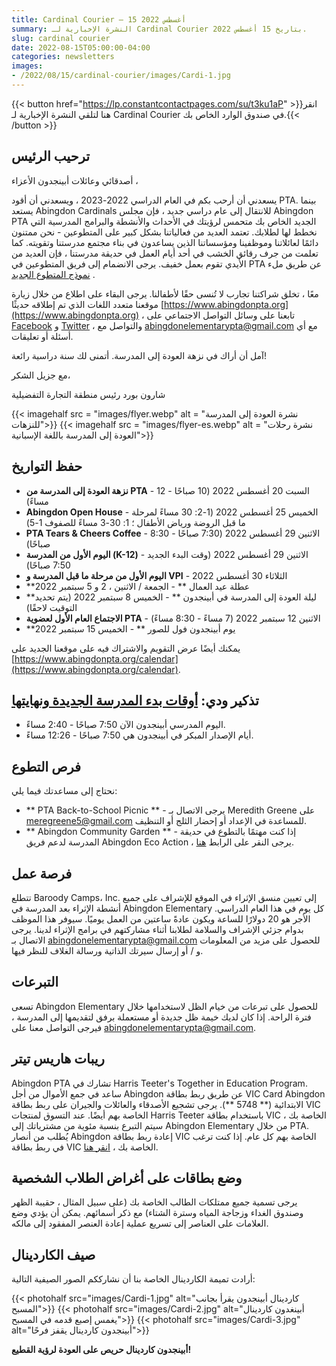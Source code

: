 ```yaml
---
title: Cardinal Courier — 15 أغسطس 2022
summary: النشرة الإخبارية لـ Cardinal Courier بتاريخ 15 أغسطس 2022.
slug: cardinal courier
date: 2022-08-15T05:00:00-04:00
categories: newsletters
images: 
- /2022/08/15/cardinal-courier/images/Cardi-1.jpg
---
```


{{< button href="https://lp.constantcontactpages.com/su/t3ku1aP" >}}انقر هنا لتلقي النشرة الإخبارية لـ Cardinal Courier في صندوق الوارد الخاص بك.{{< /button >}}

## ترحيب الرئيس

أصدقائي وعائلات أبينجدون الأعزاء ،

يسعدني أن أرحب بكم في العام الدراسي 2022-2023 ، ويسعدني أن أقود PTA. بينما يستعد Abingdon Cardinals للانتقال إلى عام دراسي جديد ، فإن مجلس Abingdon PTA الجديد الخاص بك متحمس لرؤيتك في الأحداث والأنشطة والبرامج المدرسية التي نخطط لها لطلابك. تعتمد العديد من فعالياتنا بشكل كبير على المتطوعين - نحن ممتنون دائمًا لعائلاتنا وموظفينا ومؤسساتنا الذين يساعدون في بناء مجتمع مدرستنا وتقويته. كما تعلمت من جرف رقائق الخشب في أحد أيام العمل في حديقة مدرستنا ، فإن العديد من الأيدي تقوم بعمل خفيف. يرجى الانضمام إلى فريق المتطوعين في PTA عن طريق ملء [نموذج المتطوع الجديد](https://www.abingdonpta.org/volunteer/) .

معًا ، تخلق شراكتنا تجارب لا تُنسى حقًا لأطفالنا. يرجى البقاء على اطلاع من خلال زيارة موقعنا متعدد اللغات الذي تم إطلاقه حديثًا [https://www.abingdonpta.org](https://www.abingdonpta.org) ، تابعنا على وسائل التواصل الاجتماعي على [Facebook](https://www.facebook.com/AbingdonElementaryPTA) و [Twitter](https://twitter.com/abingdonpta) ، والتواصل مع [abingdonelementarypta@gmail.com](mailto:abingdonelementarypta@gmail.com) مع أي أسئلة أو تعليقات.

آمل أن أراك في نزهة العودة إلى المدرسة. أتمنى لك سنة دراسية رائعة!

مع جزيل الشكر،

شارون بورد
رئيس منطقة التجارة التفضيلية

{{< imagehalf src = "images/flyer.webp" alt = "نشرة العودة إلى المدرسة للنزهات">}}
{{< imagehalf src = "images/flyer-es.webp" alt = "نشرة رحلات العودة إلى المدرسة باللغة الإسبانية">}}

## حفظ التواريخ

- **نزهة العودة إلى المدرسة من PTA** - السبت 20 أغسطس 2022 (10 صباحًا - 12 مساءً)
- **Abingdon Open House** - الخميس 25 أغسطس 2022 (1-2: 30 مساءً لمرحلة ما قبل الروضة ورياض الأطفال ؛ 1: 30-3 مساءً للصفوف 1-5)
- **PTA Tears & Cheers Coffee** - الاثنين 29 أغسطس 2022 (7:30 صباحًا - 8:30 صباحًا)
- **اليوم الأول من المدرسة (K-12)** - الاثنين 29 أغسطس 2022 (وقت البدء الجديد 7:50 صباحًا)
- **اليوم الأول من مرحلة ما قبل المدرسة و VPI** - الثلاثاء 30 أغسطس 2022
- **عطلة عيد العمال ** - الجمعة / الاثنين ، 2 و 5 سبتمبر 2022
- **ليلة العودة إلى المدرسة في أبينجدون ** - الخميس 8 سبتمبر 2022 (يتم تحديد التوقيت لاحقًا)
- **الاجتماع العام الأول لعضوية PTA** - الاثنين 12 سبتمبر 2022 (7 مساءً - 8:30 مساءً)
- **يوم أبينجدون فول للصور ** - الخميس 15 سبتمبر 2022

يمكنك أيضًا عرض التقويم والاشتراك فيه على موقعنا الجديد على [https://www.abingdonpta.org/calendar](https://www.abingdonpta.org/calendar).

## تذكير ودي: [أوقات بدء المدرسة الجديدة ونهايتها](https://abingdon.apsva.us/post/new-school-start-and-end-times/)

- اليوم المدرسي أبينجدون الآن 7:50 صباحًا - 2:40 مساءً.
- أيام الإصدار المبكر في أبينجدون هي 7:50 صباحًا - 12:26 مساءً.

## فرص التطوع

نحتاج إلى مساعدتك فيما يلي:

- ** PTA Back-to-School Picnic ** - يرجى الاتصال بـ Meredith Greene على [meregreene5@gmail.com](mailto:meregreene5@gmail.com) للمساعدة في الإعداد أو إحضار الثلج أو التنظيف.
- ** Abingdon Community Garden ** - إذا كنت مهتمًا بالتطوع في حديقة المدرسة لدعم فريق Abingdon Eco Action ، يرجى النقر على الرابط [هنا](https://lp.constantcontactpages.com/su/SjhlqrR?source_id=0061ea0d-9950-4d52-82be-4559d1474d3b&source_type=em&c=).

## فرصة عمل

تتطلع Baroody Camps، Inc. إلى تعيين منسق الإثراء في الموقع للإشراف على جميع أنشطة الإثراء بعد المدرسة في Abingdon Elementary كل يوم في هذا العام الدراسي. الأجر هو 20 دولارًا للساعة ويكون عادةً ساعتين من العمل يوميًا. سيوفر هذا الموظف بدوام جزئي الإشراف والسلامة لطلابنا أثناء مشاركتهم في برامج الإثراء لدينا. يرجى الاتصال بـ [abingdonelementarypta@gmail.com](mailto:abingdonelementarypta@gmail.com) للحصول على مزيد من المعلومات و / أو إرسال سيرتك الذاتية ورسالة الغلاف للنظر فيها.

## التبرعات

تسعى Abingdon Elementary للحصول على تبرعات من خيام الظل لاستخدامها خلال فترة الراحة. إذا كان لديك خيمة ظل جديدة أو مستعملة برفق لتقديمها إلى المدرسة ، فيرجى التواصل معنا على [abingdonelementarypta@gmail.com](mailto:abingdonelementarypta@gmail.com).

## ريبات هاريس تيتر

Abingdon PTA تشارك في Harris Teeter's Together in Education Program. ساعد في جمع الأموال من أجل Abingdon عن طريق ربط بطاقة VIC Card Abingdon الابتدائية (** 5748 **). يرجى تشجيع الأصدقاء والعائلات والجيران على ربط بطاقة VIC الخاصة بهم أيضًا. عند التسوق لمنتجات Harris Teeter باستخدام بطاقة VIC الخاصة بك ، سيتم التبرع بنسبة مئوية من مشترياتك إلى Abingdon Elementary من خلال PTA. يُطلب من أنصار Abingdon إعادة ربط بطاقة VIC الخاصة بهم كل عام. إذا كنت ترغب في ربط بطاقة VIC الخاصة بك ، [انقر هنا](https://docs.google.com/forms/d/e/1FAIpQLSeiAe72qt4qTb_b2xmB-TUZByVkD-QxfVNyFEEHGc6sGkFzYQ/viewform).

## وضع بطاقات على أغراض الطلاب الشخصية

يرجى تسمية جميع ممتلكات الطالب الخاصة بك (على سبيل المثال ، حقيبة الظهر وصندوق الغداء وزجاجة المياه وسترة الشتاء) مع ذكر أسمائهم. يمكن أن يؤدي وضع العلامات على العناصر إلى تسريع عملية إعادة العنصر المفقود إلى مالكه.

## صيف الكاردينال

أرادت تميمة الكاردينال الخاصة بنا أن نشارككم الصور الصيفية التالية:

{{< photohalf src="images/Cardi-1.jpg" alt="كاردينال أبينجدون يقرأ بجانب المسبح">}}
{{< photohalf src="images/Cardi-2.jpg" alt="أبينغدون كاردينال يغمس إصبع قدمه في المسبح">}}
{{< photohalf src="images/Cardi-3.jpg" alt="أبينجدون كاردينال يقفز فرحًا">}}

**أبينجدون كاردينال حريص على العودة لرؤية القطيع!**